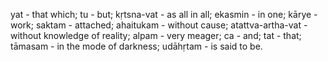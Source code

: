 yat - that which; tu - but; kṛtsna-vat - as all in all; ekasmin - in one; kārye - work; saktam - attached; ahaitukam - without cause; atattva-artha-vat - without knowledge of reality; alpam - very meager; ca - and; tat - that; tāmasam - in the mode of darkness; udāhṛtam - is said to be.